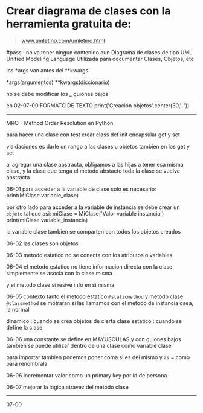 # Crear diagrama de clases con la herramienta gratuita de:

> www.umletino.com/umletino.html

#pass : no va tener ningun contenido aun
Diagrama de clases de tipo UML
Unified Modeling Language
Utilizada para documentar Clases, Objetos, etc

los *args van antes del **kwargs

*args(argumentos)
**kwargs(diccionario)


no se debe modificar los _ guiones bajos

en 02-07-00
FORMATO DE TEXTO
print('Creación objetos'.center(30,'-'))    

----

MRO - Method Order Resolution en Python

para hacer una clase con test
crear class
def init
encapsular
get y set


vlaidaciones es darle un rango a las clases u objetos
tambien en los get y set

al agregar una clase abstracta, obligamos a las hijas a tener esa misma clase,
y la clase que tenga el metodo abstacto  toda la clase se vuelve abstracta 


06-01 
para acceder a la variable de clase solo es necesario:
print(MiClase.variable_clase)

por otro lado para acceder a la variable de instancia se debe crear un `objeto`
tal que asi:
miClase = MiClase('Valor variable instancia')
print(miClase.variable_instancia)

la variable clase tambien se comparten con todos los objetos creados

06-02
las clases son objetos

06-03
metodo estatico
no se conecta con los atributos o variables

06-04
el metodo estatico no tiene informacion directa con la clase
simplemente se asocia con la clase misma

y el metodo clase si resive info en si misma

06-05
contexto 
tanto el metodo estatico `@staticmethod` 
y metodo clase `@classmethod` 
se motraran si las llamamos con el metodo de instancia
osea, la normal

dinamico : cuando se crea objetos de cierta clase
estatico : cuando se define la clase

06-06
una constante se define en MAYUSCULAS y con guiones bajos
tambien se puede utilizar dentro de una clase como variable clase

para importar tambien podemos poner coma si es del mismo 
y `as` = como para renombrala

06-06
incrementar valor como un primary key por id de persona

06-07 
mejorar la logica atravez del metodo clase

---

07-00


